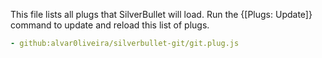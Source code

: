 This file lists all plugs that SilverBullet will load. Run the {[Plugs: Update]} command to update and reload this list of plugs.

```yaml
- github:alvar0liveira/silverbullet-git/git.plug.js
```